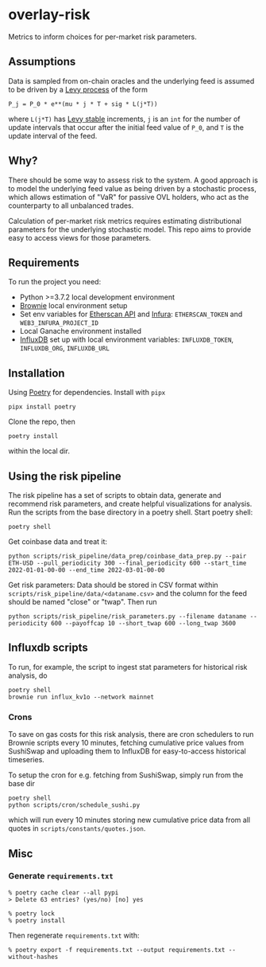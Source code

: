 # overlay-risk

Metrics to inform choices for per-market risk parameters.


## Assumptions

Data is sampled from on-chain oracles and the underlying feed is assumed to be driven by a [Levy process](https://en.wikipedia.org/wiki/L%C3%A9vy_process) of the form

```
P_j = P_0 * e**(mu * j * T + sig * L(j*T))
```

where `L(j*T)` has [Levy stable](https://en.wikipedia.org/wiki/Stable_distribution) increments, `j` is an `int` for the number of update intervals that occur after the initial feed value of `P_0`, and `T` is the update interval of the feed.


## Why?

There should be some way to assess risk to the system. A good approach is to model the underlying feed value as being driven by a stochastic process, which allows estimation of "VaR" for passive OVL holders, who act as the counterparty to all unbalanced trades.

Calculation of per-market risk metrics requires estimating distributional parameters for the underlying stochastic model. This repo aims to provide easy to access views for those parameters.


## Requirements

To run the project you need:

- Python >=3.7.2 local development environment
- [Brownie](https://github.com/eth-brownie/brownie) local environment setup
- Set env variables for [Etherscan API](https://etherscan.io/apis) and [Infura](https://eth-brownie.readthedocs.io/en/stable/network-management.html?highlight=infura%20environment#using-infura): `ETHERSCAN_TOKEN` and `WEB3_INFURA_PROJECT_ID`
- Local Ganache environment installed
- [InfluxDB](https://www.influxdata.com/) set up with local environment variables: `INFLUXDB_TOKEN`, `INFLUXDB_ORG`, `INFLUXDB_URL`


## Installation

Using [Poetry](https://github.com/python-poetry/poetry) for dependencies. Install with `pipx`

```
pipx install poetry
```

Clone the repo, then

```
poetry install
```

within the local dir.


## Using the risk pipeline

The risk pipeline has a set of scripts to obtain data, generate and recommend risk parameters, and create helpful visualizations for analysis. Run the scripts from the base directory in a poetry shell.
Start poetry shell:
```
poetry shell
```
Get coinbase data and treat it:

```
python scripts/risk_pipeline/data_prep/coinbase_data_prep.py --pair ETH-USD --pull_periodicity 300 --final_periodicity 600 --start_time 2022-01-01-00-00 --end_time 2022-03-01-00-00
```
Get risk parameters:
Data should be stored in CSV format within `scripts/risk_pipeline/data/<dataname.csv>` and the column for the feed should be named "close" or "twap". Then run
```
python scripts/risk_pipeline/risk_parameters.py --filename dataname --periodicity 600 --payoffcap 10 --short_twap 600 --long_twap 3600
```


## Influxdb scripts

To run, for example, the script to ingest stat parameters for historical risk analysis, do

```
poetry shell
brownie run influx_kv1o --network mainnet
```


### Crons

To save on gas costs for this risk analysis, there are cron schedulers to run Brownie scripts every 10 minutes, fetching cumulative price values from SushiSwap and uploading them to InfluxDB for easy-to-access historical timeseries.

To setup the cron for e.g. fetching from SushiSwap, simply run from the base dir

```
poetry shell
python scripts/cron/schedule_sushi.py
```

which will run every 10 minutes storing new cumulative price data from all quotes in `scripts/constants/quotes.json`.

## Misc
### Generate `requirements.txt`

```
% poetry cache clear --all pypi
> Delete 63 entries? (yes/no) [no] yes

% poetry lock
% poetry install
```

Then regenerate `requirements.txt` with:
```
% poetry export -f requirements.txt --output requirements.txt --without-hashes
```
